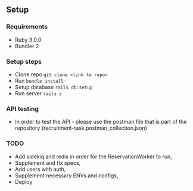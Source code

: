 ## Setup

### Requirements

* Ruby 3.0.0
* Bundler 2

### Setup steps

* Clone repo `git clone <link to repo>`
* Run `bundle install`·
* Setup database `rails db:setup`
* Run server `rails s`

### API testing
* In order to test the API - please use the postman file that is part of the repository (recruitment-task.postman_collection.json)

### TODO
* Add sidekiq and redis in order for the ReservationWorker to run,
* Supplement and fix specs,
* Add users with auth,
* Supplement necessary ENVs and configs,
* Deploy
